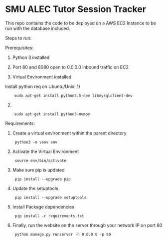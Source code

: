 # SMU ALEC Tutor Session Tracker

This repo contains the code to be deployed on a AWS EC2 Instance to be run with the database included.

Steps to run: 

Prerequisites:

1) Python 3 installed

2) Port 80 and 8080 open to 0.0.0.0 inbound traffic on EC2

3) Virtual Environment installed

Install python req on Ubuntu/Unix:
1)

		sudo apt-get install python3.5-dev libmysqlclient-dev

2)

		sudo apt-get install python3-numpy

Requirements:
1) Create a virtual environment within the parent directory
	
		python3 -m venv env

2) Activate the Virtual Environment
	
		source env/bin/activate

3) Make sure pip is updated
	
		pip install --upgrade pip

4) Update the setuptools
	
		pip install --upgrade setuptools

5) Install Package dependencies
	
		pip install -r requirements.txt

6) Finally, run the website on the server through your network IP on port 80
	
		python manage.py runserver -h 0.0.0.0 -p 80

